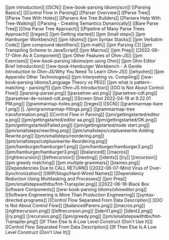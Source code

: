 [[pm introduction]]
[[SCN]]
[[ww-book-parsing Idioms/scn]]
[[Parsing Basics]]
[[Control Flow in Parsing]]
[[Parser Overview]]
[[Parse Tree]]
[[Parse Tree With Holes]]
[[Parsers Are Tree Builders]]
[[Parsers Help With Tree-Walking]]
[[Parsing - Creating Semantics Dynamically]]
[[Bare Parse Tree]]
[[One Parse Tree Approach]]
[[Pipeline of Many Parse Trees Approach]]
[[regex]]
[[pm Getting started]]
[[pm Small steps]]
[[pm Hamburger Workbench]]
[[pm Idioms]]
[[pm Syntax Stacks]]
[[pm Verbatim Code]]
[[pm compound identifiers]]
[[pm math]]
[[pm Parsing C]]
[[pm Transpiling Scheme to JavaScript]]
[[pm Macros]]
[[pm Prep]]
[[2022-06-17-Ohm As A Component]]
[[pm Other Features of Ohm-JS]]
[[pm Exercises]]
[[ww-book-parsing Idioms/pm using Ohm]]
[[pm Ohm Editor Brief Introduction]]
[[ww-book-Hamburger Workbench - A Gentle Introduction to Ohm-JS/Why You Need To Learn Ohm-JS]]
[[whyohm]]
[[pm Appendix Other Technologies]]
[[pm Interpreting vs. Compiling]]
[[ww-book-parsing Idioms/Language Theory vs PEG]]
[[pm what is pattern-matching - parsing?]]
[[pm Ohm-JS Introduction]]
[[OO Is Not About Control Flow]]
[[parsing-parser.png]]
[[parsetree-ast.png]]
[[parsetree-cdt.png]]
[[parsetree-de-noised-cdt.png]]
[[Screen Shot 2022-04-19 at 9.22.01 PM.png]]
[[grammarmap-holes.png]]
[[regex]]
[[SCN]]
[[grammarmap-bare 1.png]]
[[../pm/grammarmap-fillings.png]]
[[grammarmap-tree transformation.png]]
[[Control Flow in Parsing]]
[[pm/gettingstarted/editor a.png]]
[[pm/gettingstarted/editor aa.png]]
[[pm/gettingstarted/OK.png]]
[[pm/gettingstarted/Failed.png]]
[[pm/gettingstarted/node start.png]]
[[pm/smallsteps/rewriting.png]]
[[pm/smallsteps/cstplusrewrite-Adding Rewrite.png]]
[[pm/smallsteps/reordering.png]]
[[pm/smallsteps/cstplusrewrite-Reordering.png]]
[[pm/hamburger/hamburger1.png]]
[[pm/hamburger/hamburger2.png]]
[[pm/hamburger/hamburger3.png]]
[[balanced]]
[[macros]]
[[rightrecursion]]
[[leftrecursion]]
[[nesting]]
[[idents]]
[[ry]]
[[recursion]]
[[pm greedy matching]]
[[pm multiple grammars]]
[[names.png]]
[[Dependencies Due to CALL RETURN]]
[[2022-06-07-Mind Virus of Over-Synchronization]]
[[WIP/blogs/Hard-Wired Names]]
[[Dependency Reduction Using Multitasking and Processes]]
[[pm Prep]]
[[pm/smallstepswithtbx/fmt-Transpiler.png]]
[[2022-06-18-Black Box Software Components]]
[[ww-book-parsing Idioms/ohmeditor.png]]
[[Software Engineering is More Than Production Engineering]]
[[syntax-directed programs]]
[[Control Flow Separated From Data Description]]
[[OO Is Not About Control Flow]]
[[balancedParens.png]]
[[macros.png]]
[[rightrecursion.png]]
[[leftrecursion.png]]
[[ident1.png]]
[[ident2.png]]
[[ry.png]]
[[recursion.png]]
[[pm/greedy.png]]
[[pm/smallstepswithtbx/fmt-Transpiler.png]]
[[If Then Else Is A Low Level Construct (Don't Use It)]]
[[Control Flow Separated From Data Description]]
[[If Then Else Is A Low Level Construct (Don't Use It)]]

